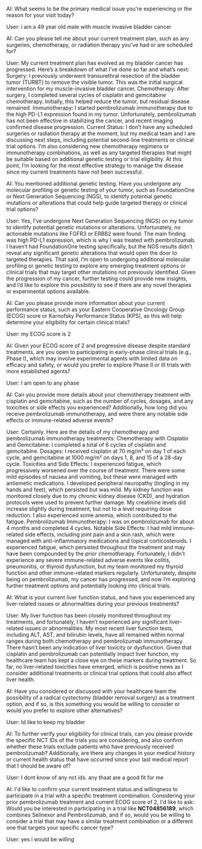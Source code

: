 AI: What seems to be the primary medical issue you're experiencing or the reason for your visit today?

User: i am a 49 year old male with muscle invasive bladder cancer

AI: Can you please tell me about your current treatment plan, such as any surgeries, chemotherapy, or radiation therapy you've had or are scheduled for?

User: My current treatment plan has evolved as my bladder cancer has progressed. Here’s a breakdown of what I’ve done so far and what’s next: Surgery: I previously underwent transurethral resection of the bladder tumor (TURBT) to remove the visible tumor. This was the initial surgical intervention for my muscle-invasive bladder cancer. Chemotherapy: After surgery, I completed several cycles of cisplatin and gemcitabine chemotherapy. Initially, this helped reduce the tumor, but residual disease remained. Immunotherapy: I started pembrolizumab immunotherapy due to the high PD-L1 expression found in my tumor. Unfortunately, pembrolizumab has not been effective in stabilizing the cancer, and recent imaging confirmed disease progression. Current Status: I don’t have any scheduled surgeries or radiation therapy at the moment, but my medical team and I are discussing next steps, including potential second-line treatments or clinical trial options. I’m also considering new chemotherapy regimens or immunotherapy combinations, as well as any targeted therapies that might be suitable based on additional genetic testing or trial eligibility. At this point, I’m looking for the most effective strategy to manage the disease since my current treatments have not been successful.

AI: You mentioned additional genetic testing. Have you undergone any molecular profiling or genetic testing of your tumor, such as FoundationOne or Next Generation Sequencing (NGS), to identify potential genetic mutations or alterations that could help guide targeted therapy or clinical trial options?

User:  Yes, I’ve undergone Next Generation Sequencing (NGS) on my tumor to identify potential genetic mutations or alterations. Unfortunately, no actionable mutations like FGFR3 or ERBB2 were found. The main finding was high PD-L1 expression, which is why I was treated with pembrolizumab. I haven’t had FoundationOne testing specifically, but the NGS results didn’t reveal any significant genetic alterations that would open the door to targeted therapies. That said, I’m open to undergoing additional molecular profiling or genetic testing to explore any emerging treatment options or clinical trials that may target other mutations not previously identified. Given the progression of my cancer, further testing could provide new insights, and I’d like to explore this possibility to see if there are any novel therapies or experimental options available.

AI: Can you please provide more information about your current performance status, such as your Eastern Cooperative Oncology Group (ECOG) score or Karnofsky Performance Status (KPS), as this will help determine your eligibility for certain clinical trials?

User: my ECOG score is 2

AI: Given your ECOG score of 2 and progressive disease despite standard treatments, are you open to participating in early-phase clinical trials (e.g., Phase I), which may involve experimental agents with limited data on efficacy and safety, or would you prefer to explore Phase II or III trials with more established agents?

User: I am open to any phase

AI: Can you provide more details about your chemotherapy treatment with cisplatin and gemcitabine, such as the number of cycles, dosages, and any toxicities or side effects you experienced? Additionally, how long did you receive pembrolizumab immunotherapy, and were there any notable side effects or immune-related adverse events?

User: Certainly. Here are the details of my chemotherapy and pembrolizumab immunotherapy treatments: Chemotherapy with Cisplatin and Gemcitabine: I completed a total of 6 cycles of cisplatin and gemcitabine. Dosages: I received cisplatin at 70 mg/m² on day 1 of each cycle, and gemcitabine at 1000 mg/m² on days 1, 8, and 15 of a 28-day cycle. Toxicities and Side Effects: I experienced fatigue, which progressively worsened over the course of treatment. There were some mild episodes of nausea and vomiting, but these were managed with antiemetic medications. I developed peripheral neuropathy (tingling in my hands and feet), which persisted but was mild. My kidney function was monitored closely due to my chronic kidney disease (CKD), and hydration protocols were used to prevent further damage. My creatinine levels did increase slightly during treatment, but not to a level requiring dose reduction. I also experienced some anemia, which contributed to the fatigue. Pembrolizumab Immunotherapy: I was on pembrolizumab for about 4 months and completed 4 cycles. Notable Side Effects: I had mild immune-related side effects, including joint pain and a skin rash, which were managed with anti-inflammatory medications and topical corticosteroids. I experienced fatigue, which persisted throughout the treatment and may have been compounded by the prior chemotherapy. Fortunately, I didn’t experience any severe immune-related adverse events like colitis, pneumonitis, or thyroid dysfunction, but my team monitored my thyroid function and other immune-related markers regularly. Unfortunately, despite being on pembrolizumab, my cancer has progressed, and now I’m exploring further treatment options and potentially looking into clinical trials.

AI: What is your current liver function status, and have you experienced any liver-related issues or abnormalities during your previous treatments?

User: My liver function has been closely monitored throughout my treatments, and fortunately, I haven’t experienced any significant liver-related issues or abnormalities. My most recent liver function tests, including ALT, AST, and bilirubin levels, have all remained within normal ranges during both chemotherapy and pembrolizumab immunotherapy. There hasn’t been any indication of liver toxicity or dysfunction. Given that cisplatin and pembrolizumab can potentially impact liver function, my healthcare team has kept a close eye on these markers during treatment. So far, no liver-related toxicities have emerged, which is positive news as I consider additional treatments or clinical trial options that could also affect liver health.

AI: Have you considered or discussed with your healthcare team the possibility of a radical cystectomy (bladder removal surgery) as a treatment option, and if so, is this something you would be willing to consider or would you prefer to explore other alternatives?

User: Id like to keep my bladder

AI: To further verify your eligibility for clinical trials, can you please provide the specific NCT IDs of the trials you are considering, and also confirm whether these trials exclude patients who have previously received pembrolizumab? Additionally, are there any changes in your medical history or current health status that have occurred since your last medical report that I should be aware of?

User: I dont know of any nct ids. any thaat are a good fit for me

AI: I'd like to confirm your current treatment status and willingness to participate in a trial with a specific treatment combination. Considering your prior pembrolizumab treatment and current ECOG score of 2, I'd like to ask: Would you be interested in participating in a trial like **NCT04856189**, which combines Selinexor and Pembrolizumab, and if so, would you be willing to consider a trial that may have a similar treatment combination or a different one that targets your specific cancer type?

User: yes i would be willing

